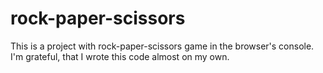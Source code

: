 # rock-paper-scissors

This is a project with rock-paper-scissors game in the browser's console. I'm grateful,
that I wrote this code almost on my own.
